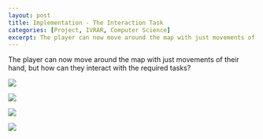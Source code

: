 ```yaml
---
layout: post
title: Implementation - The Interaction Task
categories: [Project, IVRAR, Computer Science]
excerpt: The player can now move around the map with just movements of their hand, but how can they interact with the required tasks?
---
```


The player can now move around the map with just movements of their hand, but how can they interact with the required tasks?

![](/images/ChangingModes.gif)


![](/images/SelectionModeV1.gif)


![](/images/SelectionModeV2.gif)


![](/images/ObjectTask.gif)
